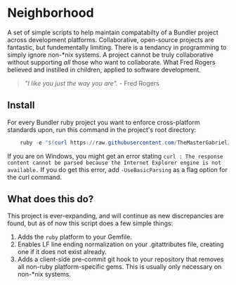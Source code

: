 # Neighborhood

A set of simple scripts to help maintain compatabilty of a Bundler project across development platforms. Collaborative, open-source projects are fantastic, but fundementally limiting. There is a tendancy in programming to simply ignore non-*nix systems. A project cannot be truly collaborative without supporting _all_ those who want to collaborate. What Fred Rogers believed and instilled in children, applied to software development.

> _"I like you just the way you are"._ - Fred Rogers

## Install

For every Bundler ruby project you want to enforce cross-platform standards upon, run this command in the project's root directory:

```powershell
    ruby -e "$(curl https://raw.githubusercontent.com/TheMasterGabriel/Neighborhood/master/install)"
```

If you are on Windows, you might get an error stating `curl : The response content cannot be parsed because the Internet Explorer engine is not available.` If you do get this error, add `-UseBasicParsing` as a flag option for the curl command.

## What does this do?

This project is ever-expanding, and will continue as new discrepancies are found, but as of now this script does a few simple things:
    
1. Adds the `ruby` platform to your Gemfile.
3. Enables LF line ending normalization on your .gitattributes file, creating one if it does not exist already.
2. Adds a client-side pre-commit git hook to your repository that removes all non-ruby platform-specific gems. This is usually only necessary on non-*nix systems.